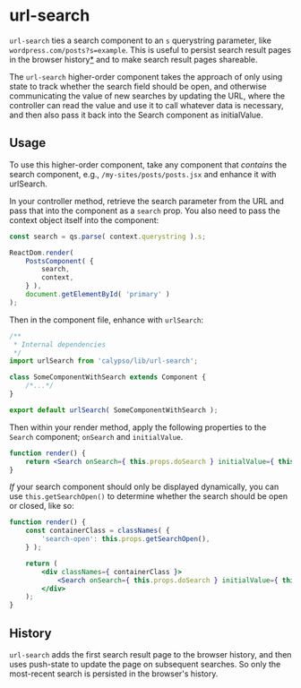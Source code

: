 # url-search

`url-search` ties a search component to an `s` querystring parameter, like `wordpress.com/posts?s=example`. This is useful to persist search result pages in the browser history[\*](#history) and to make search result pages shareable.

The `url-search` higher-order component takes the approach of only using state to track whether the search field should be open, and otherwise communicating the value of new searches by updating the URL, where the controller can read the value and use it to call whatever data is necessary, and then also pass it back into the Search component as initialValue.

## Usage

To use this higher-order component, take any component that _contains_ the search component, e.g., `/my-sites/posts/posts.jsx` and enhance it with urlSearch.

In your controller method, retrieve the search parameter from the URL and pass that into the component as a `search` prop. You also need to pass the context object itself into the component:

```js
const search = qs.parse( context.querystring ).s;

ReactDom.render(
	PostsComponent( {
		search,
		context,
	} ),
	document.getElementById( 'primary' )
);
```

Then in the component file, enhance with `urlSearch`:

```js
/**
 * Internal dependencies
 */
import urlSearch from 'calypso/lib/url-search';

class SomeComponentWithSearch extends Component {
	/*...*/
}

export default urlSearch( SomeComponentWithSearch );
```

Then within your render method, apply the following properties to the `Search` component; `onSearch` and `initialValue`.

```jsx
function render() {
	return <Search onSearch={ this.props.doSearch } initialValue={ this.props.search } delaySearch />;
}
```

_If_ your search component should only be displayed dynamically, you can use `this.getSearchOpen()` to determine whether the search should be open or closed, like so:

```jsx
function render() {
	const containerClass = classNames( {
		'search-open': this.props.getSearchOpen(),
	} );

	return (
		<div classNames={ containerClass }>
			<Search onSearch={ this.props.doSearch } initialValue={ this.props.search } delaySearch />
		</div>
	);
}
```

## History

`url-search` adds the first search result page to the browser history, and then uses push-state to update the page on subsequent searches. So only the most-recent search is persisted in the browser's history.
